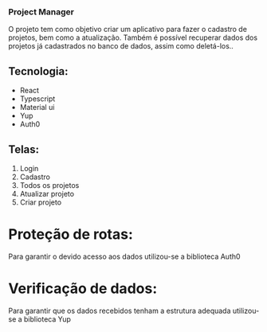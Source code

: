 ### Project Manager

O projeto tem como objetivo criar um aplicativo para fazer o cadastro de projetos, bem como a atualização. Também é possível recuperar dados dos projetos já cadastrados no banco de dados, assim como deletá-los..

## Tecnologia:

 <ul>
  <li>React</li>
  <li>Typescript</li>
  <li>Material ui</li>
  <li>Yup</li>
  <li>Auth0</li>
 </ul>

## Telas:

<ol>
  <li>Login</li>
  <li>Cadastro</li>
  <li>Todos os projetos</li>
  <li>Atualizar projeto</li>
  <li>Criar projeto</li>
</ol>

# Proteção de rotas:

Para garantir o devido acesso aos dados utilizou-se a biblioteca Auth0

# Verificação de dados:

Para garantir que os dados recebidos tenham a estrutura adequada utilizou-se a biblioteca Yup
